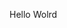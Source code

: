 Hello Wolrd




































































































































































































































































































































































































































































































































































































































































































































































































































































































































































































































































































































































































































































































































































































































































































































































































































































































































































































































































































































































































































































































































































































































































































































































































































































































































































































































































































































































































































































































































































































































































































































































































































































































































































































































































































































































































































































































































































































































































































































































































































































































































































































































































































































































































































































































































































































































